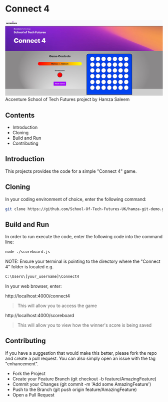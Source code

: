 # Connect 4

![Connect 4 Game](./Assets/Images/Game_Screenshot.jpg)
Accenture School of Tech Futures project by Hamza Saleem

## Contents

 * Introduction
 * Cloning
 * Build and Run
 * Contributing


## Introduction
This projects provides the code for a simple "Connect 4" game.


## Cloning
In your coding environment of choice, enter the following command:

```bash
git clone https://github.com/School-Of-Tech-Futures-UK/hamza-git-demo.git
```

## Build and Run
In order to run execute the code, enter the following code into the command line:
```bash
node ./scoreboard.js
```
NOTE: Ensure your terminal is pointing to the directory where the "Connect 4" folder is located e.g. 
```bash
C:\Users\[your_username]\Connect4
```

In your web browser, enter:

http://localhost:4000/connect4

> This will allow you to access the game

http://localhost:4000/scoreboard 

> This will allow you to view how the winner's score is being saved

## Contributing
If you have a suggestion that would make this better, please fork the repo and create a pull request. You can also simply open an issue with the tag "enhancement".

- Fork the Project
- Create your Feature Branch (git checkout -b feature/AmazingFeature)
- Commit your Changes (git commit -m 'Add some AmazingFeature')
- Push to the Branch (git push origin feature/AmazingFeature)
- Open a Pull Request